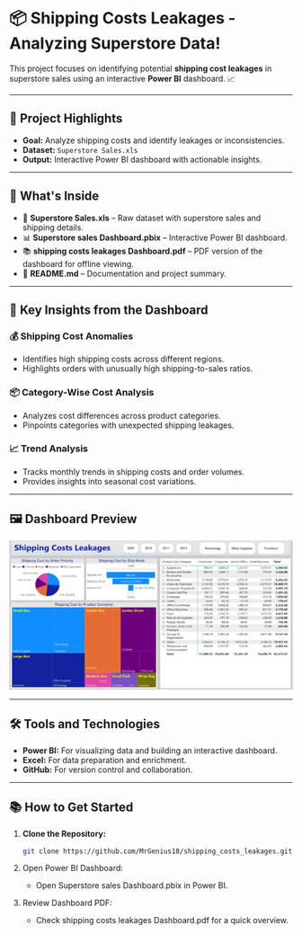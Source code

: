 # 📦 Shipping Costs Leakages - Analyzing Superstore Data!

This project focuses on identifying potential **shipping cost leakages** in superstore sales using an interactive **Power BI** dashboard. 📈

---

## 🎯 Project Highlights
- **Goal:** Analyze shipping costs and identify leakages or inconsistencies.
- **Dataset:** `Superstore Sales.xls`
- **Output:** Interactive Power BI dashboard with actionable insights.

---

## 📂 What's Inside
- 📄 **Superstore Sales.xls** – Raw dataset with superstore sales and shipping details.
- 📊 **Superstore sales Dashboard.pbix** – Interactive Power BI dashboard.
- 📚 **shipping costs leakages Dashboard.pdf** – PDF version of the dashboard for offline viewing.
- 📄 **README.md** – Documentation and project summary.

---

## 📸 Key Insights from the Dashboard
### 💰 Shipping Cost Anomalies
- Identifies high shipping costs across different regions.
- Highlights orders with unusually high shipping-to-sales ratios.

### 📦 Category-Wise Cost Analysis
- Analyzes cost differences across product categories.
- Pinpoints categories with unexpected shipping leakages.

### 📈 Trend Analysis
- Tracks monthly trends in shipping costs and order volumes.
- Provides insights into seasonal cost variations.

---
## 🖼️ Dashboard Preview
![Dashboard Overview](https://github.com/MrGenius18/shipping_costs_leakages/blob/bcd9ef627428d66ba795a226c4bdef177af2b5c9/Shipping%20Costs%20Leakages%20Analysis%20Dashboard.png)

---

## 🛠️ Tools and Technologies
- **Power BI:** For visualizing data and building an interactive dashboard.
- **Excel:** For data preparation and enrichment.
- **GitHub:** For version control and collaboration.

---

## 📚 How to Get Started
1. **Clone the Repository:**
   ```bash
   git clone https://github.com/MrGenius18/shipping_costs_leakages.git

2. Open Power BI Dashboard:
    - Open Superstore sales Dashboard.pbix in Power BI.
 
3. Review Dashboard PDF:
    - Check shipping costs leakages Dashboard.pdf for a quick overview.
